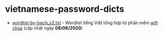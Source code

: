 # vietnamese-password-dicts

 - [wordlist-by-baclv_v2.txt](wordlist-by-baclv_v2.txt) - Wordlist tiếng Việt tổng hợp từ phần mềm [wifi chùa](https://play.google.com/store/apps/details?id=com.bangdev.wifichua&hl=vi) (cập nhật ngày **08/06/2020**)
